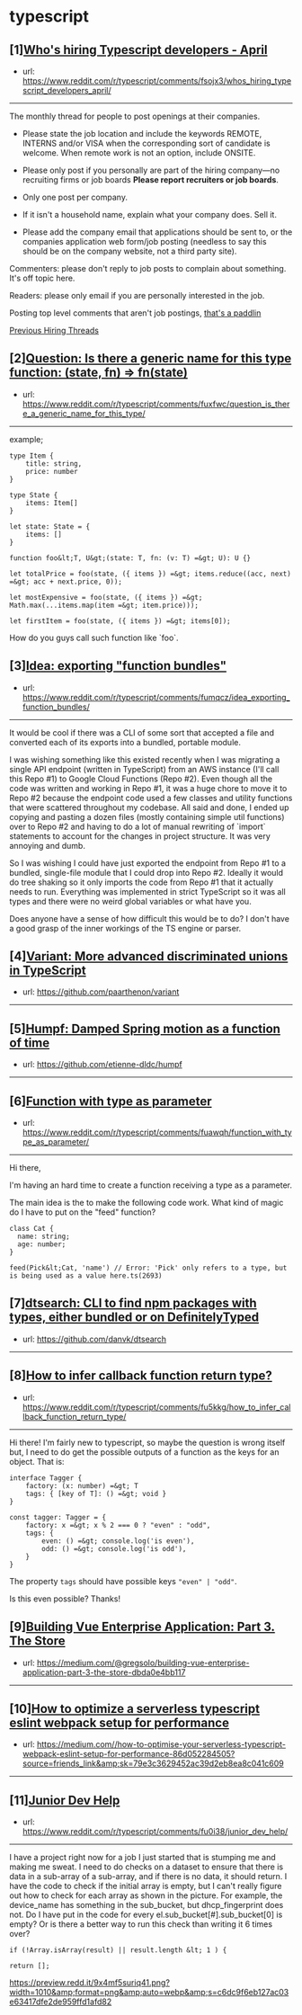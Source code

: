 # typescript
## [1][Who's hiring Typescript developers - April](https://www.reddit.com/r/typescript/comments/fsojx3/whos_hiring_typescript_developers_april/)
- url: https://www.reddit.com/r/typescript/comments/fsojx3/whos_hiring_typescript_developers_april/
---
The monthly thread for people to post openings at their companies.

* Please state the job location and include the keywords REMOTE, INTERNS and/or VISA when the corresponding sort of candidate is welcome. When remote work is not an option, include ONSITE.

* Please only post if you personally are part of the hiring company—no recruiting firms or job boards **Please report recruiters or job boards**. 

* Only one post per company. 

* If it isn't a household name, explain what your company does. Sell it.

* Please add the company email that applications should be sent to, or the companies application web form/job posting (needless to say this should be on the company website, not a third party site).


Commenters: please don't reply to job posts to complain about something. It's off topic here.

Readers: please only email if you are personally interested in the job. 

Posting top level comments that aren't job postings, [that's a paddlin](https://i.imgur.com/FxMKfnY.jpg)

[Previous Hiring Threads](https://www.reddit.com/r/typescript/search?sort=new&amp;restrict_sr=on&amp;q=flair%3AMonthly%2BHiring%2BThread)
## [2][Question: Is there a generic name for this type function: (state, fn) =&gt; fn(state)](https://www.reddit.com/r/typescript/comments/fuxfwc/question_is_there_a_generic_name_for_this_type/)
- url: https://www.reddit.com/r/typescript/comments/fuxfwc/question_is_there_a_generic_name_for_this_type/
---
example;

    type Item {
        title: string,
        price: number
    }
    
    type State { 
        items: Item[]
    } 
    
    let state: State = { 
        items: []
    }
    
    function foo&lt;T, U&gt;(state: T, fn: (v: T) =&gt; U): U {}
    
    let totalPrice = foo(state, ({ items }) =&gt; items.reduce((acc, next) =&gt; acc + next.price, 0));
    
    let mostExpensive = foo(state, ({ items }) =&gt; Math.max(...items.map(item =&gt; item.price)));
    
    let firstItem = foo(state, ({ items }) =&gt; items[0]);

How do you guys call such function like \`foo\`.
## [3][Idea: exporting "function bundles"](https://www.reddit.com/r/typescript/comments/fumqcz/idea_exporting_function_bundles/)
- url: https://www.reddit.com/r/typescript/comments/fumqcz/idea_exporting_function_bundles/
---
It would be cool if there was a CLI of some sort that accepted a file and converted each of its exports into a bundled, portable module.

I was wishing something like this existed recently when I was migrating a single API endpoint (written in TypeScript) from an AWS instance (I'll call this Repo #1) to Google Cloud Functions (Repo #2). Even though all the code was written and working in Repo #1, it was a huge chore to move it to Repo #2 because the endpoint code used a few classes and utility functions that were scattered throughout my codebase. All said and done, I ended up copying and pasting a dozen files (mostly containing simple util functions) over to Repo #2 and having to do a lot of manual rewriting of \`import\` statements to account for the changes in project structure. It was very annoying and dumb.

So I was wishing I could have just exported the endpoint from Repo #1 to a bundled, single-file module that I could drop into Repo #2. Ideally it would do tree shaking so it only imports the code from Repo #1 that it actually needs to run. Everything was implemented in strict TypeScript so it was all types and there were no weird global variables or what have you.

Does anyone have a sense of how difficult this would be to do? I don't have a good grasp of the inner workings of the TS engine or parser.
## [4][Variant: More advanced discriminated unions in TypeScript](https://www.reddit.com/r/typescript/comments/fu9wkk/variant_more_advanced_discriminated_unions_in/)
- url: https://github.com/paarthenon/variant
---

## [5][Humpf: Damped Spring motion as a function of time](https://www.reddit.com/r/typescript/comments/fu74v8/humpf_damped_spring_motion_as_a_function_of_time/)
- url: https://github.com/etienne-dldc/humpf
---

## [6][Function with type as parameter](https://www.reddit.com/r/typescript/comments/fuawqh/function_with_type_as_parameter/)
- url: https://www.reddit.com/r/typescript/comments/fuawqh/function_with_type_as_parameter/
---
Hi there,

I'm having an hard time to create a function receiving a type as a parameter.

The main idea is the to make the following code work. What kind of magic do I have to put on the "feed" function?

    class Cat {
      name: string;
      age: number;
    } 
    
    feed(Pick&lt;Cat, 'name') // Error: 'Pick' only refers to a type, but is being used as a value here.ts(2693)
## [7][dtsearch: CLI to find npm packages with types, either bundled or on DefinitelyTyped](https://www.reddit.com/r/typescript/comments/ftvegk/dtsearch_cli_to_find_npm_packages_with_types/)
- url: https://github.com/danvk/dtsearch
---

## [8][How to infer callback function return type?](https://www.reddit.com/r/typescript/comments/fu5kkg/how_to_infer_callback_function_return_type/)
- url: https://www.reddit.com/r/typescript/comments/fu5kkg/how_to_infer_callback_function_return_type/
---
Hi there! I'm fairly new to typescript, so maybe the question is wrong itself but, I need to do get the possible outputs of a function as the keys for an object. That is:

    interface Tagger {
        factory: (x: number) =&gt; T
        tags: { [key of T]: () =&gt; void }
    }
    
    const tagger: Tagger = {
        factory: x =&gt; x % 2 === 0 ? "even" : "odd",
        tags: {
            even: () =&gt; console.log('is even'),
            odd: () =&gt; console.log('is odd'),
        }
    }

The property `tags` should have possible keys `"even" | "odd"`.

Is this even possible? Thanks!
## [9][Building Vue Enterprise Application: Part 3. The Store](https://www.reddit.com/r/typescript/comments/ftzy3l/building_vue_enterprise_application_part_3_the/)
- url: https://medium.com/@gregsolo/building-vue-enterprise-application-part-3-the-store-dbda0e4bb117
---

## [10][How to optimize a serverless typescript eslint webpack setup for performance](https://www.reddit.com/r/typescript/comments/ftobyk/how_to_optimize_a_serverless_typescript_eslint/)
- url: https://medium.com//how-to-optimise-your-serverless-typescript-webpack-eslint-setup-for-performance-86d052284505?source=friends_link&amp;sk=79e3c3629452ac39d2eb8ea8c041c609
---

## [11][Junior Dev Help](https://www.reddit.com/r/typescript/comments/fu0i38/junior_dev_help/)
- url: https://www.reddit.com/r/typescript/comments/fu0i38/junior_dev_help/
---
I have a project right now for a job I just started that is stumping me and making me sweat. I need to do checks on a dataset to ensure that there is data in a sub-array of a sub-array, and if there is no data, it should return. I have the code to check if the initial array is empty, but I can't really figure out how to check for each array as shown in the picture. For example, the device\_name has something in the sub\_bucket, but dhcp\_fingerprint does not. Do I have put in the code for every el.sub\_bucket\[#\].sub\_bucket\[0\] is empty? Or is there a better way to run this check than writing it 6 times over?

`if (!Array.isArray(result) || result.length &lt; 1 ) {`

`return [];`

https://preview.redd.it/9x4mf5suriq41.png?width=1010&amp;format=png&amp;auto=webp&amp;s=c6dc9f6eb127ac03e63417dfe2de959ffd1afd82
